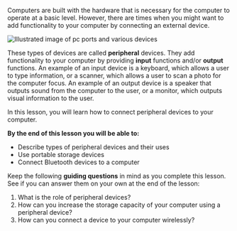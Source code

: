 Computers are built with the hardware that is necessary for the computer to operate at a basic level. However, there are times when you might want to add functionality to your computer by connecting an external device.

![Illustrated image of pc ports and various devices](../..\Linked_Image_Files\Connected_Devices_Illustration.png)

These types of devices are called **peripheral** devices. They add functionality to your computer by providing **input** functions and/or **output** functions. An example of an input device is a keyboard, which allows a user to type information, or a scanner, which allows a user to scan a photo for the computer focus. An example of an output device is a speaker that outputs sound from the computer to the user, or a monitor, which outputs visual information to the user.

In this lesson, you will learn how to connect peripheral devices to your computer.

**By the end of this lesson you will be able to:**

*   Describe types of peripheral devices and their uses
*   Use portable storage devices
*   Connect Bluetooth devices to a computer

Keep the following **guiding questions** in mind as you complete this lesson. See if you can answer them on your own at the end of the lesson:

1.  What is the role of peripheral devices?
2.  How can you increase the storage capacity of your computer using a peripheral device?
3.  How can you connect a device to your computer wirelessly?
